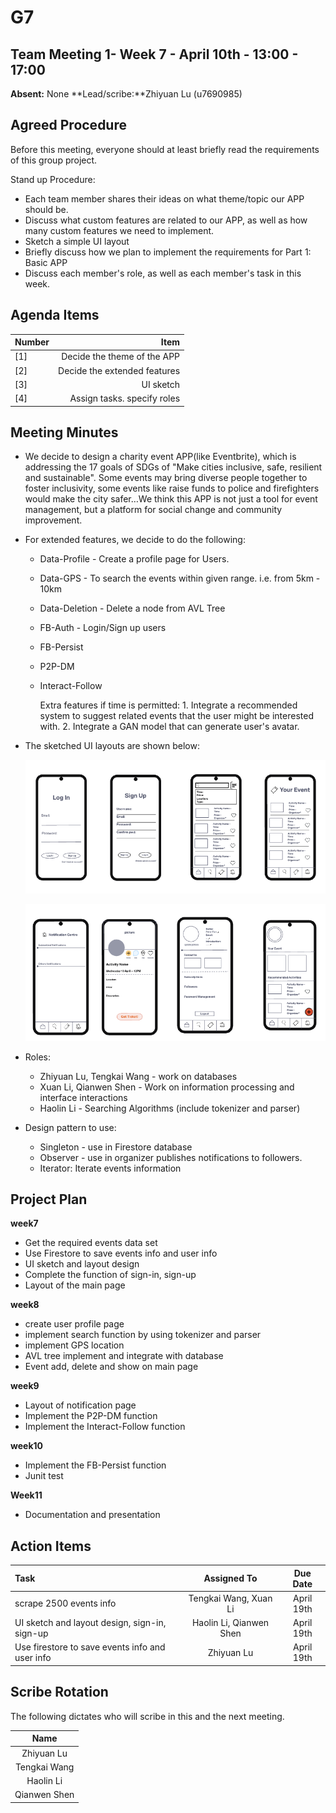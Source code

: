 # G7

## Team Meeting 1- Week 7 - April 10th - 13:00 - 17:00

**Absent:**
None
**Lead/scribe:**Zhiyuan Lu (u7690985)

## Agreed Procedure

Before this meeting, everyone should at least briefly read the requirements of this group project.

Stand up Procedure: 

- Each team member shares their ideas on what theme/topic our APP should be.
- Discuss what custom features are related to our APP, as well as how many custom features we need to implement.
- Sketch a simple UI layout
- Briefly discuss how we plan to implement the requirements for Part 1: Basic APP
- Discuss each member's role, as well as each member's task in this week.

## Agenda Items

| Number |                         Item |
| :----- | ---------------------------: |
| [1]    |  Decide the theme of the APP |
| [2]    | Decide the extended features |
| [3]    |                    UI sketch |
| [4]    |  Assign tasks. specify roles |

## Meeting Minutes

- We decide to design a charity event APP(like Eventbrite), which is addressing the 17 goals of SDGs of "Make cities inclusive, safe, resilient and sustainable". Some events may bring diverse people together to foster inclusivity, some events like raise funds to police and firefighters would make the city safer…We think this APP is not just a tool for event management, but a platform for social change and community improvement.

- For extended features, we decide to do the following:

  - Data-Profile -  Create a profile page for Users.

  - Data-GPS - To search the events within given range. i.e. from 5km - 10km

  - Data-Deletion - Delete a node from AVL Tree

  - FB-Auth - Login/Sign up users

  - FB-Persist

  - P2P-DM

  - Interact-Follow

    Extra features if time is permitted: 1. Integrate a recommended system to suggest related events that the user might be interested with. 2. Integrate a GAN model that can generate user's avatar.

- The sketched UI layouts are shown below:

  ![ui-design-1](media/Assets/ui-design-1.png)

  ![ui-design-2](media/Assets/ui-design-2.png)

- Roles:

  - Zhiyuan Lu, Tengkai Wang - work on databases
  - Xuan Li, Qianwen Shen - Work on information processing and interface interactions
  - Haolin Li - Searching Algorithms (include tokenizer and parser)
  
- Design pattern to use:

  - Singleton - use in Firestore database
  - Observer - use in organizer publishes notifications to followers.
  - Iterator: Iterate events information




## Project Plan

**week7**

- Get the required events data set 
- Use Firestore to save events info and user info
- UI sketch and layout design
- Complete the function of sign-in, sign-up
- Layout of the main page

**week8**

- create user profile page
- implement search function by using tokenizer and parser
- implement GPS location
- AVL tree implement and integrate with database
- Event add, delete and show on main page

**week9**

- Layout of notification page
- Implement the P2P-DM function
- Implement the Interact-Follow function

**week10**

- Implement the FB-Persist function
- Junit test

**Week11**

- Documentation and presentation 


## Action Items

| Task                                     |       Assigned To       |  Due Date  |
| :--------------------------------------- | :---------------------: | :--------: |
| scrape 2500 events info                  |  Tengkai Wang, Xuan Li  | April 19th |
| UI sketch and layout design, sign-in, sign-up | Haolin Li, Qianwen Shen | April 19th |
| Use firestore to save events info and user info |       Zhiyuan Lu        | April 19th |



## Scribe Rotation

The following dictates who will scribe in this and the next meeting.

|     Name     |
| :----------: |
|  Zhiyuan Lu  |
| Tengkai Wang |
|  Haolin Li   |
| Qianwen Shen |